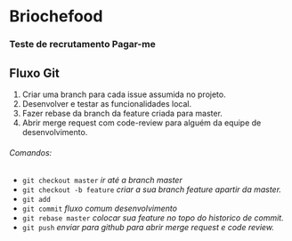 # Briochefood

### Teste de recrutamento Pagar-me

## Fluxo Git
1. Criar uma branch para cada issue assumida no projeto.
2. Desenvolver e testar as funcionalidades local.
3. Fazer rebase da branch da feature criada para master.
4. Abrir merge request com code-review para alguém da equipe de desenvolvimento.
###### Comandos:
* `git checkout master` _ir até a branch master_
* `git checkout -b feature` _criar a sua branch feature apartir da master._
* `git add `
* `git commit` _fluxo comum desenvolvimento_
* `git rebase master` _colocar sua feature no topo do historico de commit._
* `git push` _enviar para github para abrir merge request e code review._